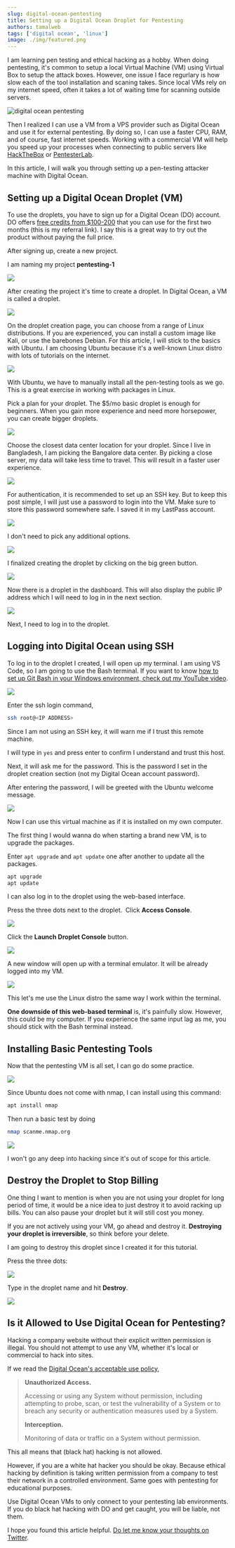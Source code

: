 ```yaml
---
slug: digital-ocean-pentesting
title: Setting up a Digital Ocean Droplet for Pentesting
authors: tamalweb
tags: ['digital ocean', 'linux']
image: ./img/featured.png
---
```


I am learning pen testing and ethical hacking as a hobby. When doing pentesting, it's common to setup a local Virtual Machine (VM) using Virtual Box to setup the attack boxes. However, one issue I face regurlary is how slow each of the tool installation and scaning takes. Since local VMs rely on my internet speed, often it takes a lot of waiting time for scanning outside servers.

![digital ocean pentesting](./img/featured.png)

Then I realized I can use a VM from a VPS provider such as Digital Ocean and use it for external pentesting. By doing so, I can use a faster CPU, RAM, and of course, fast internet speeds. Working with a commercial VM will help you speed up your processes when connecting to public servers like [HackTheBox](https://www.hackthebox.com/) or [PentesterLab](https://pentesterlab.com/).

In this article, I will walk you through setting up a pen-testing attacker machine with Digital Ocean.

<!-- truncate -->

## Setting up a Digital Ocean Droplet (VM)

To use the droplets, you have to sign up for a Digital Ocean (DO) account. DO offers [free credits from $100-200](https://m.do.co/c/c19340f2e4a7) that you can use for the first two months (this is my referral link). I say this is a great way to try out the product without paying the full price.

After signing up, create a new project.

I am naming my project **pentesting-1**

![](./img/2.png)

After creating the project it's time to create a droplet. In Digital Ocean, a VM is called a droplet.

![](./img/3.png)

On the droplet creation page, you can choose from a range of Linux distributions. If you are experienced, you can install a custom image like Kali, or use the barebones Debian. For this article, I will stick to the basics with Ubuntu. I am choosing Ubuntu because it's a well-known Linux distro with lots of tutorials on the internet.

![](./img/4.png)

With Ubuntu, we have to manually install all the pen-testing tools as we go. This is a great exercise in working with packages in Linux.

Pick a plan for your droplet. The $5/mo basic droplet is enough for beginners. When you gain more experience and need more horsepower, you can create bigger droplets.

![](./img/5.png)

Choose the closest data center location for your droplet. Since I live in Bangladesh, I am picking the Bangalore data center. By picking a close server, my data will take less time to travel. This will result in a faster user experience.

![](./img/6.png)

For authentication, it is recommended to set up an SSH key. But to keep this post simple, I will just use a password to login into the VM. Make sure to store this password somewhere safe. I saved it in my LastPass account.

![](./img/7.png)

I don't need to pick any additional options.

![](./img/8.png)

I finalized creating the droplet by clicking on the big green button.

![](./img/9.png)

Now there is a droplet in the dashboard. This will also display the public IP address which I will need to log in in the next section.

![](./img/10.png)

Next, I need to log in to the droplet.

## Logging into Digital Ocean using SSH

To log in to the droplet I created, I will open up my terminal. I am using VS Code, so I am going to use the Bash terminal. If you want to know [how to set up Git Bash in your Windows environment, check out my YouTube video](https://www.youtube.com/watch?v=nLue1WsetbE).

![](./img/11.png)

Enter the ssh login command,

```bash title=Terminal
ssh root@<IP ADDRESS>
```

Since I am not using an SSH key, it will warn me if I trust this remote machine.

I will type in `yes` and press enter to confirm I understand and trust this host.

Next, it will ask me for the password. This is the password I set in the droplet creation section (not my Digital Ocean account password).

After entering the password, I will be greeted with the Ubuntu welcome message.

![](./img/12.png)

Now I can use this virtual machine as if it is installed on my own computer.

The first thing I would wanna do when starting a brand new VM, is to upgrade the packages.

Enter `apt upgrade` and `apt update` one after another to update all the packages.

```bash title=Terminal
apt upgrade
apt update
```

I can also log in to the droplet using the web-based interface.

Press the three dots next to the droplet. 
Click **Access Console**.

![](./img/16.png)

Click the **Launch Droplet Console** button.

![](./img/17.png)

A new window will open up with a terminal emulator. It will be already logged into my VM.

![](./img/18.png)

This let's me use the Linux distro the same way I work within the terminal.

**One downside of this web-based terminal** is, it's painfully slow. However, this could be my computer. If you experience the same input lag as me, you should stick with the Bash terminal instead.

## Installing Basic Pentesting Tools

Now that the pentesting VM is all set, I can go do some practice.

![](./img/13.png)

Since Ubuntu does not come with nmap, I can install using this command:

```bash title=Terminal
apt install nmap
```

Then run a basic test by doing

```bash title=Terminal
nmap scanme.nmap.org
```

![](./img/14.png)

I won't go any deep into hacking since it's out of scope for this article.

## Destroy the Droplet to Stop Billing

One thing I want to mention is when you are not using your droplet for long period of time, it would be a nice idea to just destroy it to avoid racking up bills. You can also pause your droplet but it will still cost you money.

If you are not actively using your VM, go ahead and destroy it. **Destroying your droplet is irreversible**, so think before your delete.

I am going to destroy this droplet since I created it for this tutorial.

Press the three dots:

![](./img/19.png)

Type in the droplet name and hit **Destroy**.

![](./img/20.png)

## Is it Allowed to Use Digital Ocean for Pentesting?

Hacking a company website without their explicit written permission is illegal. You should not attempt to use any VM, whether it's local or commercial to hack into sites.

If we read the [Digital Ocean's acceptable use policy](https://www.digitalocean.com/legal/acceptable-use-policy),

> **Unauthorized Access.**
>
> Accessing or using any System without permission, including attempting to probe, scan, or test the vulnerability of a System or to breach any security or authentication measures used by a System.
>
> **Interception.**
>
> Monitoring of data or traffic on a System without permission.

This all means that (black hat) hacking is not allowed.

However, if you are a white hat hacker you should be okay. Because ethical hacking by definition is taking written permission from a company to test their network in a controlled environment. Same goes with pentesting for educational purposes.

Use Digital Ocean VMs to only connect to your pentesting lab environments. If you do black hat hacking with DO and get caught, you will be liable, not them.

I hope you found this article helpful. [Do let me know your thoughts on Twitter](https://twitter.com/tamalweb).
